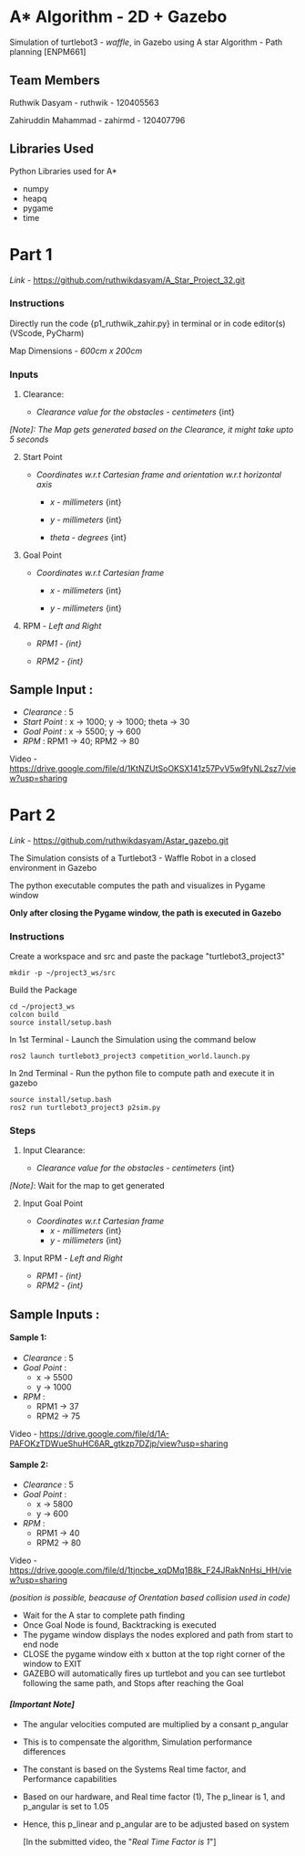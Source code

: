 # A* Algorithm - 2D + Gazebo
Simulation of turtlebot3 - _waffle_,  in Gazebo using A star Algorithm - Path planning [ENPM661]

## Team Members

Ruthwik Dasyam - ruthwik - 120405563

Zahiruddin Mahammad - zahirmd - 120407796

## Libraries Used
Python Libraries used for A*
 - numpy
 - heapq
 - pygame
 - time 

# Part 1
_Link_ - https://github.com/ruthwikdasyam/A_Star_Project_32.git

### Instructions

Directly run the code {p1_ruthwik_zahir.py} in terminal or in code editor(s) (VScode, PyCharm)


Map Dimensions - _600cm x 200cm_
 

### Inputs

1. Clearance: 

    - _Clearance value for the obstacles_ - _centimeters_ {int}


_[Note]: The Map gets generated based on the Clearance, it might take upto 5 seconds_

2. Start Point 

    - _Coordinates w.r.t Cartesian frame and orientation w.r.t horizontal axis_

        - _x_ - _millimeters_ {int}

        - _y_ - _millimeters_ {int}

        - _theta_ - _degrees_ {int}

3. Goal Point 
    
    -  _Coordinates w.r.t Cartesian frame_ 

        - _x_ - _millimeters_ {int}

        - _y_ - _millimeters_ {int}


4. RPM - _Left and Right_
    
    - _RPM1 - {int}_ 

    - _RPM2 - {int}_


## Sample Input :

* _Clearance_ : 5
* _Start Point_ :    x -> 1000;
                    y -> 1000;
                    theta -> 30
* _Goal Point_ :   x -> 5500;
                   y -> 600
* _RPM_ :   RPM1 -> 40;
            RPM2 -> 80

Video - https://drive.google.com/file/d/1KtNZUtSoOKSX141z57PvV5w9fyNL2sz7/view?usp=sharing 

# Part 2

_Link_ - https://github.com/ruthwikdasyam/Astar_gazebo.git

The Simulation consists of a Turtlebot3 - Waffle Robot in a closed environment in Gazebo

The python executable computes the path and visualizes in Pygame window

**Only after closing the Pygame window, the path is executed in Gazebo**

### Instructions

Create a workspace and src and paste the package "turtlebot3_project3"
```
mkdir -p ~/project3_ws/src
```
Build the Package
```
cd ~/project3_ws
colcon build
source install/setup.bash
```

In 1st Terminal - Launch the Simulation using the command below
```
ros2 launch turtlebot3_project3 competition_world.launch.py
```

In 2nd Terminal - Run the python file to compute path and execute it in gazebo
```
source install/setup.bash
ros2 run turtlebot3_project3 p2sim.py
```

### Steps
1. Input Clearance: 

    - _Clearance value for the obstacles_ - _centimeters_ {int}

_[Note]_: Wait for the map to get generated

2. Input Goal Point
   
    -  _Coordinates w.r.t Cartesian frame_  
        - _x_ - _millimeters_ {int}
        - _y_ - _millimeters_ {int}


4. Input RPM - _Left and Right_
    - _RPM1 - {int}_ 
    - _RPM2 - {int}_

## Sample Inputs :
#### Sample 1:
*  _Clearance_ : 5
* _Goal Point_ :    
    - x -> 5500
    - y -> 1000
* _RPM_ :  
    - RPM1 -> 37
    - RPM2 -> 75

Video - https://drive.google.com/file/d/1A-PAFOKzTDWueShuHC6AR_gtkzp7DZjp/view?usp=sharing

#### Sample 2:
* _Clearance_ : 5
* _Goal Point_ :   
    - x -> 5800
    - y -> 600
* _RPM_ :  
    - RPM1 -> 40
    - RPM2 -> 80

Video - https://drive.google.com/file/d/1tjncbe_xqDMq1B8k_F24JRakNnHsi_HH/view?usp=sharing

_(position is possible, beacause of Orentation based collision used in code)_

- Wait for the A star to complete path finding
- Once Goal Node is found, Backtracking is executed
- The pygame window displays the nodes explored and path from start to end node
- CLOSE the pygame window eith x button at the top right corner of the window to EXIT
- GAZEBO will automatically fires up turtlebot and you can see turtlebot following the same path, and Stops after reaching the Goal
  

#### _[Important Note]_
* The angular velocities computed are multiplied by a consant p_angular
* This is to compensate the algorithm, Simulation performance differences
* The constant is based on the Systems Real time factor, and Performance capabilities
* Based on our hardware, and Real time factor (1), The p_linear is 1, and p_angular is set to 1.05
* Hence, this p_linear and p_angular are to be adjusted based on system

    [In the submitted video, the "_Real Time Factor is 1_"]






